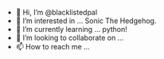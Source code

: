 - 👋 Hi, I’m @blacklistedpal
- 👀 I’m interested in ... Sonic The Hedgehog.
- 🌱 I’m currently learning ... python!
- 💞️ I’m looking to collaborate on ...
- 📫 How to reach me ...

<!---
blacklistedpal/blacklistedpal is a ✨ special ✨ repository because its `README.md` (this file) appears on your GitHub profile.
You can click the Preview link to take a look at your changes.
--->
